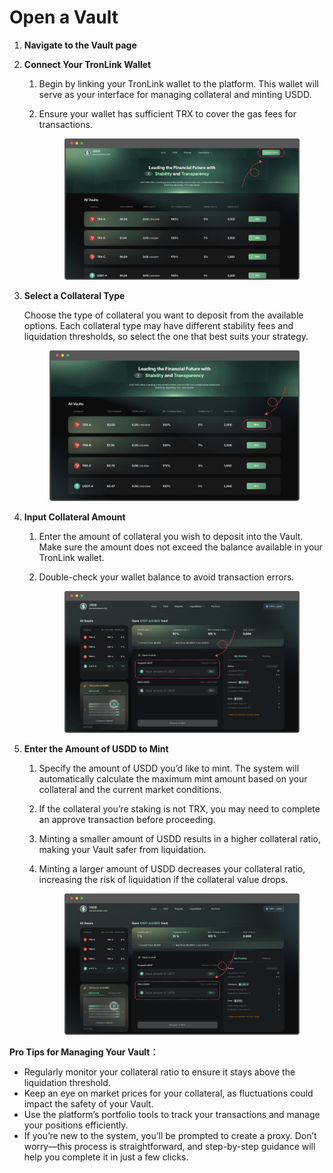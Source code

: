 # Open a Vault

1. **Navigate to the Vault page**
2. **Connect Your TronLink Wallet**
   1. Begin by linking your TronLink wallet to the platform. This wallet will serve as your interface for managing collateral and minting USDD.
   2.  Ensure your wallet has sufficient TRX to cover the gas fees for transactions.

       <figure><img src="../.gitbook/assets/01.png" alt=""><figcaption></figcaption></figure>
3.  **Select a Collateral Type**

    Choose the type of collateral you want to deposit from the available options. Each collateral type may have different stability fees and liquidation thresholds, so select the one that best suits your strategy.

    <figure><img src="../.gitbook/assets/2.png" alt=""><figcaption></figcaption></figure>
4. **Input Collateral Amount**
   1. Enter the amount of collateral you wish to deposit into the Vault. Make sure the amount does not exceed the balance available in your TronLink wallet.
   2.  Double-check your wallet balance to avoid transaction errors.

       <figure><img src="../.gitbook/assets/3.png" alt=""><figcaption></figcaption></figure>
5. **Enter the Amount of USDD to Mint**
   1. Specify the amount of USDD you’d like to mint. The system will automatically calculate the maximum mint amount based on your collateral and the current market conditions.
   2. If the collateral you’re staking is not TRX, you may need to complete an approve transaction before proceeding.
   3. Minting a smaller amount of USDD results in a higher collateral ratio, making your Vault safer from liquidation.
   4.  Minting a larger amount of USDD decreases your collateral ratio, increasing the risk of liquidation if the collateral value drops.

       <figure><img src="../.gitbook/assets/4.png" alt=""><figcaption></figcaption></figure>

**Pro Tips for Managing Your Vault：**

* Regularly monitor your collateral ratio to ensure it stays above the liquidation threshold.
* Keep an eye on market prices for your collateral, as fluctuations could impact the safety of your Vault.
* Use the platform’s portfolio tools to track your transactions and manage your positions efficiently.
* If you’re new to the system, you’ll be prompted to create a proxy. Don’t worry—this process is straightforward, and step-by-step guidance will help you complete it in just a few clicks.
